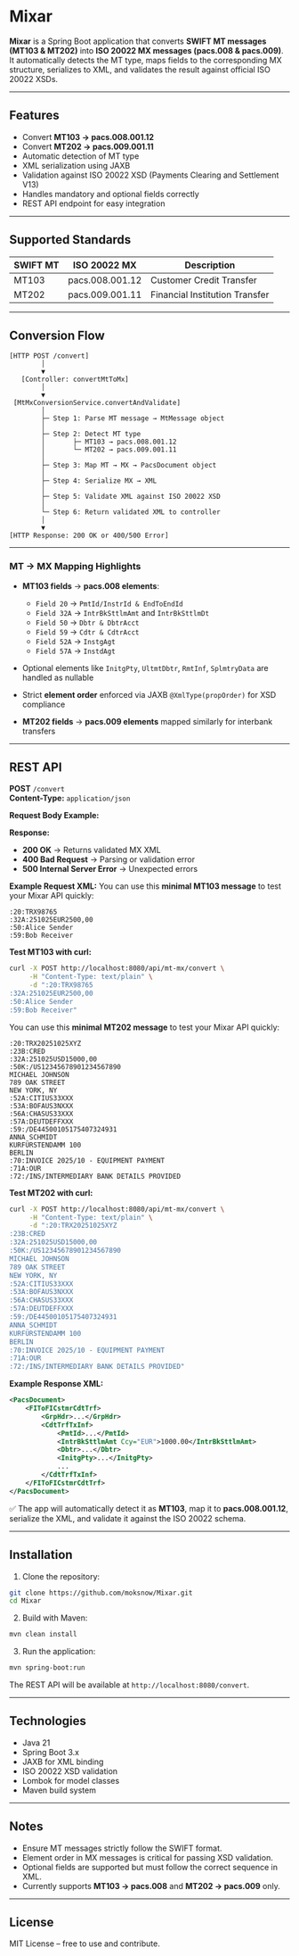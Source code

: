# Mixar

**Mixar** is a Spring Boot application that converts **SWIFT MT messages (MT103 & MT202)** into **ISO 20022 MX messages (pacs.008 & pacs.009)**. It automatically detects the MT type, maps fields to the corresponding MX structure, serializes to XML, and validates the result against official ISO 20022 XSDs.  

---

## Features

- Convert **MT103 → pacs.008.001.12**  
- Convert **MT202 → pacs.009.001.11**  
- Automatic detection of MT type  
- XML serialization using JAXB  
- Validation against ISO 20022 XSD (Payments Clearing and Settlement V13) 
- Handles mandatory and optional fields correctly  
- REST API endpoint for easy integration  

---

## Supported Standards

| SWIFT MT | ISO 20022 MX | Description |
|----------|---------------|-------------|
| MT103    | pacs.008.001.12 | Customer Credit Transfer | Payments Clearing and Settlement V13 |
| MT202    | pacs.009.001.11 | Financial Institution Transfer |  ...  |

---

## Conversion Flow

```text
[HTTP POST /convert]
        │
        ▼
   [Controller: convertMtToMx]
        │
        ▼
 [MtMxConversionService.convertAndValidate]
        │
        ├─ Step 1: Parse MT message → MtMessage object
        │
        ├─ Step 2: Detect MT type
        │       ├─ MT103 → pacs.008.001.12
        │       └─ MT202 → pacs.009.001.11
        │
        ├─ Step 3: Map MT → MX → PacsDocument object
        │
        ├─ Step 4: Serialize MX → XML
        │
        ├─ Step 5: Validate XML against ISO 20022 XSD
        │
        └─ Step 6: Return validated XML to controller
        │
        ▼
[HTTP Response: 200 OK or 400/500 Error]
```

---

### MT → MX Mapping Highlights

- **MT103 fields** → **pacs.008 elements**:
  - `Field 20` → `PmtId/InstrId & EndToEndId`
  - `Field 32A` → `IntrBkSttlmAmt` and `IntrBkSttlmDt`
  - `Field 50` → `Dbtr & DbtrAcct`
  - `Field 59` → `Cdtr & CdtrAcct`
  - `Field 52A` → `InstgAgt`
  - `Field 57A` → `InstdAgt`
- Optional elements like `InitgPty`, `UltmtDbtr`, `RmtInf`, `SplmtryData` are handled as nullable
- Strict **element order** enforced via JAXB `@XmlType(propOrder)` for XSD compliance

- **MT202 fields** → **pacs.009 elements** mapped similarly for interbank transfers

---

## REST API

**POST** `/convert`  
**Content-Type:** `application/json`  

**Request Body Example:**

**Response:**

- **200 OK** → Returns validated MX XML  
- **400 Bad Request** → Parsing or validation error  
- **500 Internal Server Error** → Unexpected errors  


**Example Request XML:**
You can use this **minimal MT103 message** to test your Mixar API quickly:

```
:20:TRX98765
:32A:251025EUR2500,00
:50:Alice Sender
:59:Bob Receiver
```

**Test MT103 with curl:**

```bash
curl -X POST http://localhost:8080/api/mt-mx/convert \
     -H "Content-Type: text/plain" \
     -d ":20:TRX98765
:32A:251025EUR2500,00
:50:Alice Sender
:59:Bob Receiver"
```


You can use this **minimal MT202 message** to test your Mixar API quickly:
```
:20:TRX20251025XYZ
:23B:CRED
:32A:251025USD15000,00
:50K:/US12345678901234567890
MICHAEL JOHNSON
789 OAK STREET
NEW YORK, NY
:52A:CITIUS33XXX
:53A:BOFAUS3NXXX
:56A:CHASUS33XXX
:57A:DEUTDEFFXXX
:59:/DE44500105175407324931
ANNA SCHMIDT
KURFÜRSTENDAMM 100
BERLIN
:70:INVOICE 2025/10 - EQUIPMENT PAYMENT
:71A:OUR
:72:/INS/INTERMEDIARY BANK DETAILS PROVIDED
```

**Test MT202 with curl:**

```bash
curl -X POST http://localhost:8080/api/mt-mx/convert \
     -H "Content-Type: text/plain" \
     -d ":20:TRX20251025XYZ
:23B:CRED
:32A:251025USD15000,00
:50K:/US12345678901234567890
MICHAEL JOHNSON
789 OAK STREET
NEW YORK, NY
:52A:CITIUS33XXX
:53A:BOFAUS3NXXX
:56A:CHASUS33XXX
:57A:DEUTDEFFXXX
:59:/DE44500105175407324931
ANNA SCHMIDT
KURFÜRSTENDAMM 100
BERLIN
:70:INVOICE 2025/10 - EQUIPMENT PAYMENT
:71A:OUR
:72:/INS/INTERMEDIARY BANK DETAILS PROVIDED"
```

**Example Response XML:**

```xml
<PacsDocument>
    <FIToFICstmrCdtTrf>
        <GrpHdr>...</GrpHdr>
        <CdtTrfTxInf>
            <PmtId>...</PmtId>
            <IntrBkSttlmAmt Ccy="EUR">1000.00</IntrBkSttlmAmt>
            <Dbtr>...</Dbtr>
            <InitgPty>...</InitgPty>
            ...
        </CdtTrfTxInf>
    </FIToFICstmrCdtTrf>
</PacsDocument>
```

✅ The app will automatically detect it as **MT103**, map it to **pacs.008.001.12**, serialize the XML, and validate it against the ISO 20022 schema.

---

## Installation

1. Clone the repository:

```bash
git clone https://github.com/moksnow/Mixar.git
cd Mixar
```

2. Build with Maven:

```bash
mvn clean install
```

3. Run the application:

```bash
mvn spring-boot:run
```

The REST API will be available at `http://localhost:8080/convert`.

---

## Technologies

- Java 21  
- Spring Boot 3.x  
- JAXB for XML binding  
- ISO 20022 XSD validation  
- Lombok for model classes  
- Maven build system  

---

## Notes

- Ensure MT messages strictly follow the SWIFT format.  
- Element order in MX messages is critical for passing XSD validation.  
- Optional fields are supported but must follow the correct sequence in XML.  
- Currently supports **MT103 → pacs.008** and **MT202 → pacs.009** only.  

---

## License

MIT License – free to use and contribute.  